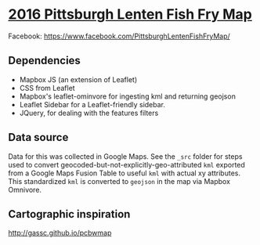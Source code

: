 # [2016 Pittsburgh Lenten Fish Fry Map](openpgh.github.io/fishfrymap)

Facebook: https://www.facebook.com/PittsburghLentenFishFryMap/

## Dependencies

* Mapbox JS (an extension of Leaflet)
* CSS from Leaflet
* Mapbox's leaflet-ominvore for ingesting kml and returning geojson
* Leaflet Sidebar for a Leaflet-friendly sidebar.
* JQuery, for dealing with the features filters

## Data source

Data for this was collected in Google Maps. See the `_src` folder for steps used to convert geocoded-but-not-explicitly-geo-attributed `kml` exported from a Google Maps Fusion Table to useful `kml` with actual xy attributes. This standardized `kml` is converted to `geojson` in the map via Mapbox Omnivore.

## Cartographic inspiration

http://gassc.github.io/pcbwmap
